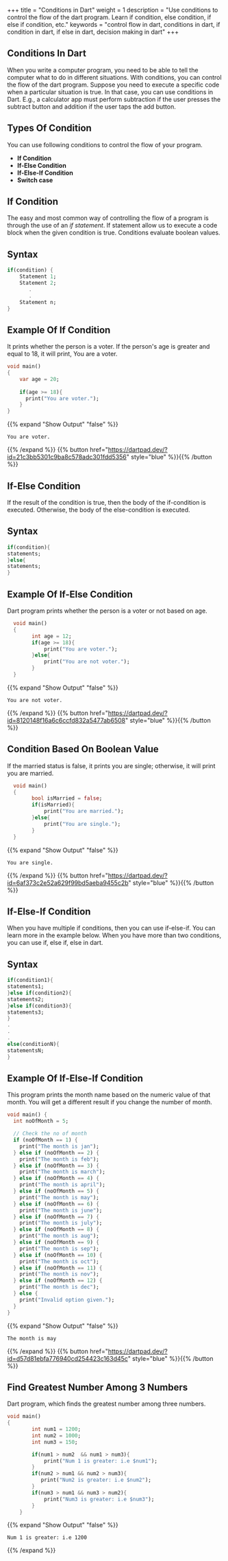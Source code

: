 
+++
title = "Conditions in Dart"
weight = 1
description = "Use conditions to control the flow of the dart program. Learn if condition, else condition, if else if condition, etc."
keywords = "control flow in dart, conditions in dart, if condition in dart, if else in dart, decision making in dart"
+++

## Conditions In Dart
When you write a computer program, you need to be able to tell the computer what to do in different situations. With conditions, you can control the flow of the dart program. Suppose you need to execute a specific code when a particular situation is true. In that case, you can use conditions in Dart. E.g., a calculator app must perform subtraction if the user presses the subtract button and addition if the user taps the add button.

## Types Of Condition
You can use following conditions to control the flow of your program.
*   **If Condition**
*   **If-Else Condition**
*   **If-Else-If Condition**
*   **Switch case**

## If Condition 
The easy and most common way of controlling the flow of a program is through the use of an *if statement*. If statement allow us to execute a code block when the given condition is true. Conditions evaluate boolean values. 

## Syntax
```dart
if(condition) {
    Statement 1;
    Statement 2;
       .
       .
    Statement n;
}
``` 
## Example Of If Condition
It prints whether the person is a voter. If the person's age is greater and equal to 18, it will print, You are a voter.
```dart
void main()
{
    var age = 20;
    
    if(age >= 18){
      print("You are voter.");
    }
}
```
{{% expand "Show Output" "false" %}}
````plaintext
You are voter.
````
{{% /expand %}}
{{% button href="https://dartpad.dev/?id=21c3bb5301c9ba8c578adc301fdd5356" style="blue" %}}{{% /button %}}

## If-Else Condition
If the result of the condition is true, then the body of the if-condition is executed. Otherwise, the body of the else-condition is executed.

## Syntax
```dart
if(condition){
statements;
}else{
statements;
}
```
## Example Of If-Else Condition
Dart program prints whether the person is a voter or not based on age.

```dart
  void main()
  {
        int age = 12;
        if(age >= 18){
            print("You are voter.");
        }else{
            print("You are not voter.");
        }
  }
```
{{% expand "Show Output" "false" %}}
````plaintext
You are not voter.
````
{{% /expand %}}
{{% button href="https://dartpad.dev/?id=8120148f16a6c6ccfd832a5477ab6508" style="blue" %}}{{% /button %}}

## Condition Based On Boolean Value
If the married status is false, it prints you are single; otherwise, it will print you are married.
```dart
  void main()
  {
        bool isMarried = false;
        if(isMarried){
            print("You are married.");
        }else{
            print("You are single.");
        }
  }
```
{{% expand "Show Output" "false" %}}
````plaintext
You are single.
````
{{% /expand %}}
{{% button href="https://dartpad.dev/?id=6af373c2e52a629f99bd5aeba9455c2b" style="blue" %}}{{% /button %}}

## If-Else-If Condition 
When you have multiple if conditions, then you can use if-else-if. You can learn more in the example below. When you have more than two conditions, you can use if, else if, else in dart. 

## Syntax
```dart
if(condition1){
statements1;
}else if(condition2){
statements2;
}else if(condition3){
statements3;
}
.
.
.
else(conditionN){
statementsN;
}
```

## Example Of If-Else-If Condition
This program prints the month name based on the numeric value of that month. You will get a different result if you change the number of month.

```dart
void main() {
  int noOfMonth = 5;

  // Check the no of month
  if (noOfMonth == 1) {
    print("The month is jan");
  } else if (noOfMonth == 2) {
    print("The month is feb");
  } else if (noOfMonth == 3) {
    print("The month is march");
  } else if (noOfMonth == 4) {
    print("The month is april");
  } else if (noOfMonth == 5) {
    print("The month is may");
  } else if (noOfMonth == 6) {
    print("The month is june");
  } else if (noOfMonth == 7) {
    print("The month is july");
  } else if (noOfMonth == 8) {
    print("The month is aug");
  } else if (noOfMonth == 9) {
    print("The month is sep");
  } else if (noOfMonth == 10) {
    print("The month is oct");
  } else if (noOfMonth == 11) {
    print("The month is nov");
  } else if (noOfMonth == 12) {
    print("The month is dec");
  } else {
    print("Invalid option given.");
  }
}
``` 
{{% expand "Show Output" "false" %}}
````plaintext
The month is may
````
{{% /expand %}}
{{% button href="https://dartpad.dev/?id=d57d81ebfa776940cd254423c163d45c" style="blue" %}}{{% /button %}}

## Find Greatest Number Among 3 Numbers
Dart program, which finds the greatest number among three numbers.

```dart
void main()
{
        int num1 = 1200;
        int num2 = 1000;
        int num3 = 150;

        if(num1 > num2  && num1 > num3){
            print("Num 1 is greater: i.e $num1");
        }
        if(num2 > num1 && num2 > num3){
           print("Num2 is greater: i.e $num2");
        }
        if(num3 > num1 && num3 > num2){
            print("Num3 is greater: i.e $num3");
        }
    }

``` 
{{% expand "Show Output" "false" %}}
````plaintext
Num 1 is greater: i.e 1200
````
{{% /expand %}}

